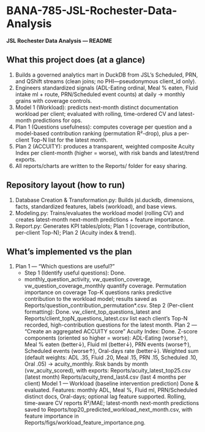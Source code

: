 # BANA-785-JSL-Rochester-Data-Analysis
**JSL Rochester Data Analysis — README**  
## What this project does (at a glance)
1. Builds a governed analytics mart in DuckDB from JSL’s Scheduled, PRN, and QShift streams (clean joins; no PHI—pseudonymous client_id only).
2. Engineers standardized signals (ADL-Eating ordinal, Meal % eaten, Fluid intake ml + route, PRN/Scheduled event counts) at daily → monthly grains with coverage controls.
3. Model 1 (Workload): predicts next-month distinct documentation workload per client; evaluated with rolling, time-ordered CV and latest-month predictions for ops.
4. Plan 1 (Questions usefulness): computes coverage per question and a model-based contribution ranking (permutation R²-drop), plus a per-client Top-N list for the latest month.
5. Plan 2 (ACCUITY): produces a transparent, weighted composite Acuity Index per client-month (higher = worse), with risk bands and latest/trend exports.
6. All reports/charts are written to the Reports/ folder for easy sharing.

## Repository layout (how to run)
1. Database Creation & Transformation.py: Builds jsl.duckdb, dimensions, facts, standardized features, labels (workload), and base views.
2. Modeling.py: Trains/evaluates the workload model (rolling CV) and creates latest-month next-month predictions + feature importance.
3. Report.py: Generates KPI tables/plots; Plan 1 (coverage, contribution, per-client Top-N); Plan 2 (Acuity index & trend).

## What’s implemented vs the plan  
1. Plan 1 — “Which questions are useful?”  
    - Step 1 (Identify useful questions): Done.
    - monthly_question_activity, vw_question_coverage, vw_question_coverage_monthly quantify coverage.
Permutation importance on coverage Top-K questions ranks predictive contribution to the workload model; results saved as Reports/question_contribution_permutation*.csv.
Step 2 (Per-client formatting): Done.
vw_client_top_questions_latest and Reports/client_topN_questions_latest.csv list each client’s Top-N recorded, high-contribution questions for the latest month.
Plan 2 — “Create an aggregated ACCUITY score”
Acuity Index: Done.
Z-score components (oriented so higher = worse): ADL-Eating (worse↑), Meal % eaten (better↓), Fluid ml (better↓), PRN events (worse↑), Scheduled events (worse↑), Oral-days rate (better↓).
Weighted sum (default weights: ADL .35, Fluid .20, Meal .15, PRN .15, Scheduled .10, Oral .05) → acuity_monthly.
Risk bands by month (vw_acuity_scored), with exports:
Reports/acuity_latest_top25.csv (latest month)
Reports/acuity_trend_last4.csv (last 4 months per client)
Model 1 — Workload (baseline intervention prediction)
Done & evaluated.
Features: monthly ADL, Meal %, Fluid ml, PRN/Scheduled distinct docs, Oral-days; optional lag feature supported.
Rolling, time-aware CV reports R²/MAE; latest-month next-month predictions saved to Reports/top20_predicted_workload_next_month.csv, with feature importance in Reports/figs/workload_feature_importance.png.
